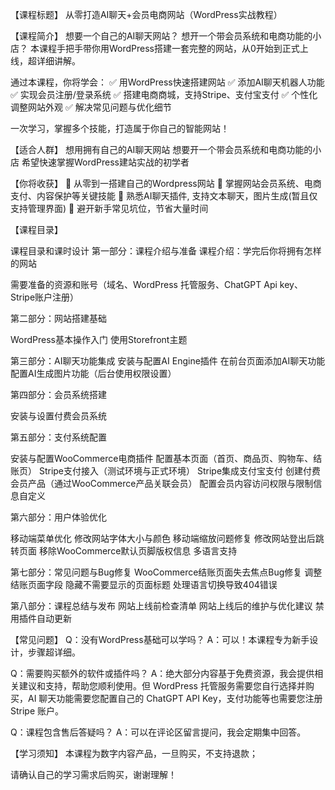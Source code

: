 

【课程标题】
从零打造AI聊天+会员电商网站（WordPress实战教程）


【课程简介】
想要一个自己的AI聊天网站？
想开一个带会员系统和电商功能的小店？
本课程手把手带你用WordPress搭建一套完整的网站，从0开始到正式上线，超详细讲解。

通过本课程，你将学会：
✅ 用WordPress快速搭建网站
✅ 添加AI聊天机器人功能
✅ 实现会员注册/登录系统
✅ 搭建电商商城，支持Stripe、支付宝支付
✅ 个性化调整网站外观
✅ 解决常见问题与优化细节

一次学习，掌握多个技能，打造属于你自己的智能网站！

【适合人群】
想用拥有自己的AI聊天网站
想要开一个带会员系统和电商功能的小店
希望快速掌握WordPress建站实战的初学者

【你将收获】
🌟 从零到一搭建自己的Wordpress网站
🌟 掌握网站会员系统、电商支付、内容保护等关键技能
🌟 熟悉AI聊天插件, 支持文本聊天，图片生成(暂且仅支持管理界面)
🌟 避开新手常见坑位，节省大量时间

【课程目录】

课程目录和课时设计
第一部分：课程介绍与准备
课程介绍：学完后你将拥有怎样的网站

需要准备的资源和账号（域名、WordPress 托管服务、ChatGPT Api key、Stripe账户注册）


第二部分：网站搭建基础

WordPress基本操作入门
使用Storefront主题

第三部分：AI聊天功能集成
安装与配置AI Engine插件
在前台页面添加AI聊天功能
配置AI生成图片功能（后台使用权限设置）

第四部分：会员系统搭建

安装与设置付费会员系统

第五部分：支付系统配置

安装与配置WooCommerce电商插件
配置基本页面（首页、商品页、购物车、结账页）
Stripe支付接入（测试环境与正式环境）
Stripe集成支付宝支付
创建付费会员产品（通过WooCommerce产品关联会员）
配置会员内容访问权限与限制信息自定义


第六部分：用户体验优化

移动端菜单优化
修改网站字体大小与颜色
移动端缩放问题修复
修改网站登出后跳转页面
移除WooCommerce默认页脚版权信息
多语言支持

第七部分：常见问题与Bug修复
WooCommerce结账页面失去焦点Bug修复
调整结账页面字段
隐藏不需要显示的页面标题
处理语言切换导致404错误

第八部分：课程总结与发布
网站上线前检查清单
网站上线后的维护与优化建议
禁用插件自动更新


【常见问题】
Q：没有WordPress基础可以学吗？
A：可以！本课程专为新手设计，步骤超详细。

Q：需要购买额外的软件或插件吗？
A：绝大部分内容基于免费资源，我会提供相关建议和支持，帮助您顺利使用。但 WordPress 托管服务需要您自行选择并购买，AI 聊天功能需要您配置自己的 ChatGPT API Key，支付功能等也需要您注册 Stripe 账户。

Q：课程包含售后答疑吗？
A：可以在评论区留言提问，我会定期集中回答。

【学习须知】
本课程为数字内容产品，一旦购买，不支持退款；

请确认自己的学习需求后购买，谢谢理解！

